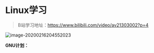 # Linux学习

> B站学习地址：https://www.bilibili.com/video/av21303002?p=4

![image-20200216204552023](https://tva1.sinaimg.cn/large/0082zybpgy1gbyj391seqj318y0dek72.jpg)

**GNU计划：** 


